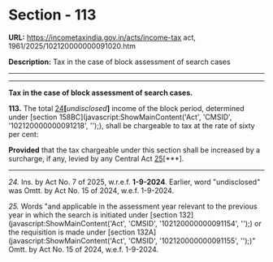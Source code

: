 # Section - 113

**URL:** https://incometaxindia.gov.in/acts/income-tax act, 1961/2025/102120000000091020.htm

**Description:** Tax in the case of block assessment of search cases

---

****

**Tax in the case of block assessment of search cases.**

**113.** The total [24](javascript:ShowFootnote\('fn24'\);)**[**_undisclosed_**]** income of the block period, determined under [section 158BC](javascript:ShowMainContent\('Act', 'CMSID', '102120000000091218', ''\);), shall be chargeable to tax at the rate of sixty per cent:

**Provided** that the tax chargeable under this section shall be increased by a surcharge, if any, levied by any Central Act [25](javascript:ShowFootnote\('fn25'\);)[***].

* * *

_24._ Ins. by Act No. 7 of 2025, w.r.e.f. **1-9-2024**. Earlier, word "undisclosed" was Omtt. by Act No. 15 of 2024, w.e.f. 1-9-2024.

_25._ Words "and applicable in the assessment year relevant to the previous year in which the search is initiated under [section 132](javascript:ShowMainContent\('Act', 'CMSID', '102120000000091154', ''\);) or the requisition is made under [section 132A](javascript:ShowMainContent\('Act', 'CMSID', '102120000000091155', ''\);)" Omtt. by Act No. 15 of 2024, w.e.f. 1-9-2024.